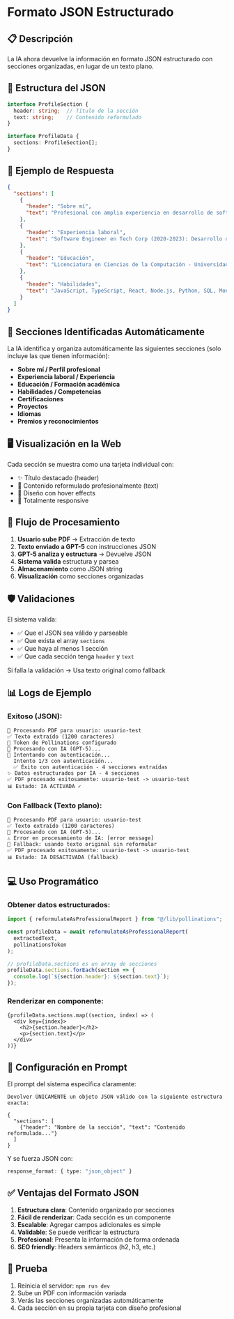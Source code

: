 # Formato JSON Estructurado

## 📋 Descripción

La IA ahora devuelve la información en formato JSON estructurado con secciones organizadas, en lugar de un texto plano.

## 🔧 Estructura del JSON

```typescript
interface ProfileSection {
  header: string;  // Título de la sección
  text: string;    // Contenido reformulado
}

interface ProfileData {
  sections: ProfileSection[];
}
```

## 📝 Ejemplo de Respuesta

```json
{
  "sections": [
    {
      "header": "Sobre mí",
      "text": "Profesional con amplia experiencia en desarrollo de software, especializado en tecnologías web modernas..."
    },
    {
      "header": "Experiencia laboral",
      "text": "Software Engineer en Tech Corp (2020-2023): Desarrollo de aplicaciones web escalables usando React y Node.js..."
    },
    {
      "header": "Educación",
      "text": "Licenciatura en Ciencias de la Computación - Universidad Nacional (2016-2020)"
    },
    {
      "header": "Habilidades",
      "text": "JavaScript, TypeScript, React, Node.js, Python, SQL, MongoDB, Docker, AWS..."
    }
  ]
}
```

## 🎯 Secciones Identificadas Automáticamente

La IA identifica y organiza automáticamente las siguientes secciones (solo incluye las que tienen información):

- **Sobre mí / Perfil profesional**
- **Experiencia laboral / Experiencia**
- **Educación / Formación académica**
- **Habilidades / Competencias**
- **Certificaciones**
- **Proyectos**
- **Idiomas**
- **Premios y reconocimientos**

## 🖥️ Visualización en la Web

Cada sección se muestra como una tarjeta individual con:
- ✨ Título destacado (header)
- 📝 Contenido reformulado profesionalmente (text)
- 🎨 Diseño con hover effects
- 📱 Totalmente responsive

## 🔄 Flujo de Procesamiento

1. **Usuario sube PDF** → Extracción de texto
2. **Texto enviado a GPT-5** con instrucciones JSON
3. **GPT-5 analiza y estructura** → Devuelve JSON
4. **Sistema valida** estructura y parsea
5. **Almacenamiento** como JSON string
6. **Visualización** como secciones organizadas

## 🛡️ Validaciones

El sistema valida:
- ✅ Que el JSON sea válido y parseable
- ✅ Que exista el array `sections`
- ✅ Que haya al menos 1 sección
- ✅ Que cada sección tenga `header` y `text`

Si falla la validación → Usa texto original como fallback

## 📊 Logs de Ejemplo

### Exitoso (JSON):
```
📄 Procesando PDF para usuario: usuario-test
✅ Texto extraído (1200 caracteres)
🔑 Token de Pollinations configurado
🤖 Procesando con IA (GPT-5)...
🔄 Intentando con autenticación...
  Intento 1/3 con autenticación...
  ✅ Éxito con autenticación - 4 secciones extraídas
✨ Datos estructurados por IA - 4 secciones
✅ PDF procesado exitosamente: usuario-test -> usuario-test
📊 Estado: IA ACTIVADA ✓
```

### Con Fallback (Texto plano):
```
📄 Procesando PDF para usuario: usuario-test
✅ Texto extraído (1200 caracteres)
🤖 Procesando con IA (GPT-5)...
⚠️ Error en procesamiento de IA: [error message]
📝 Fallback: usando texto original sin reformular
✅ PDF procesado exitosamente: usuario-test -> usuario-test
📊 Estado: IA DESACTIVADA (fallback)
```

## 💻 Uso Programático

### Obtener datos estructurados:

```typescript
import { reformulateAsProfessionalReport } from "@/lib/pollinations";

const profileData = await reformulateAsProfessionalReport(
  extractedText,
  pollinationsToken
);

// profileData.sections es un array de secciones
profileData.sections.forEach(section => {
  console.log(`${section.header}: ${section.text}`);
});
```

### Renderizar en componente:

```tsx
{profileData.sections.map((section, index) => (
  <div key={index}>
    <h2>{section.header}</h2>
    <p>{section.text}</p>
  </div>
))}
```

## 🔧 Configuración en Prompt

El prompt del sistema especifica claramente:

```
Devolver ÚNICAMENTE un objeto JSON válido con la siguiente estructura exacta:

{
  "sections": [
    {"header": "Nombre de la sección", "text": "Contenido reformulado..."}
  ]
}
```

Y se fuerza JSON con:
```typescript
response_format: { type: "json_object" }
```

## ✅ Ventajas del Formato JSON

1. **Estructura clara**: Contenido organizado por secciones
2. **Fácil de renderizar**: Cada sección es un componente
3. **Escalable**: Agregar campos adicionales es simple
4. **Validable**: Se puede verificar la estructura
5. **Profesional**: Presenta la información de forma ordenada
6. **SEO friendly**: Headers semánticos (h2, h3, etc.)

## 🚀 Prueba

1. Reinicia el servidor: `npm run dev`
2. Sube un PDF con información variada
3. Verás las secciones organizadas automáticamente
4. Cada sección en su propia tarjeta con diseño profesional
